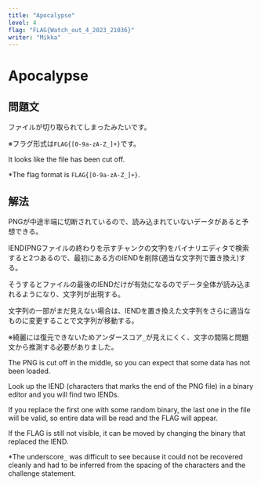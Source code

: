 ```yaml
---
title: "Apocalypse"
level: 4
flag: "FLAG{Watch_out_4_2023_21036}"
writer: "Mikka"
---
```


# Apocalypse

## 問題文

ファイルが切り取られてしまったみたいです。

※フラグ形式は`FLAG{[0-9a-zA-Z_]+}`です。


It looks like the file has been cut off.

*The flag format is `FLAG{[0-9a-zA-Z_]+}`.

## 解法

PNGが中途半端に切断されているので、読み込まれていないデータがあると予想できる。

IEND(PNGファイルの終わりを示すチャンクの文字)をバイナリエディタで検索すると2つあるので、最初にある方のIENDを削除(適当な文字列で置き換え)する。

そうするとファイルの最後のIENDだけが有効になるのでデータ全体が読み込まれるようになり、文字列が出現する。

文字列の一部がまだ見えない場合は、IENDを置き換えた文字列をさらに適当なものに変更することで文字列が移動する。

※綺麗には復元できないためアンダースコア`_`が見えにくく、文字の間隔と問題文から推測する必要がありました。

The PNG is cut off in the middle, so you can expect that some data has not been loaded.

Look up the IEND (characters that marks the end of the PNG file) in a binary editor and you will find two IENDs.

If you replace the first one with some random binary, the last one in the file will be valid, so entire data will be read and the FLAG will appear.

If the FLAG is still not visible, it can be moved by changing the binary that replaced the IEND.

*The underscore`_` was difficult to see because it could not be recovered cleanly and had to be inferred from the spacing of the characters and the challenge statement.